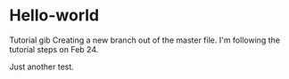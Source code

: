 # Hello-world
Tutorial gib
Creating a new branch out of the master file. I'm following the tutorial steps on Feb 24.

Just another test.
